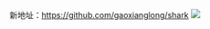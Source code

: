 新地址：https://github.com/gaoxianglong/shark
![](http://dl.iteye.com/upload/picture/pic/133973/d30fc066-9cb2-369e-bcae-5a729733c683.jpg)
